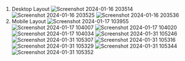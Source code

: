 1. Desktop Layout
![Screenshot 2024-01-16 203514](https://github.com/tejas0230/WisdmLabs_HTML_Test/assets/74281821/686d7fef-ec98-4246-b1cd-e80dc465b1e8)
![Screenshot 2024-01-16 203525](https://github.com/tejas0230/WisdmLabs_HTML_Test/assets/74281821/cca762f2-99c0-4c44-80cb-26cb46c9b438)
![Screenshot 2024-01-16 203536](https://github.com/tejas0230/WisdmLabs_HTML_Test/assets/74281821/4d938d42-dc6b-4bf6-b864-eda421562d8e)
2. Mobile Layout
![Screenshot 2024-01-17 103955](https://github.com/tejas0230/WisdmLabs_HTML_Test/assets/74281821/75053ff9-f814-41c2-a224-0a9ed7ed384f)
![Screenshot 2024-01-17 104007](https://github.com/tejas0230/WisdmLabs_HTML_Test/assets/74281821/f27f0127-71ee-40c9-9799-ab96b172eb92)
![Screenshot 2024-01-17 104020](https://github.com/tejas0230/WisdmLabs_HTML_Test/assets/74281821/dee04cfb-34b9-4cd1-b993-95dc4202f9f4)
![Screenshot 2024-01-17 104034](https://github.com/tejas0230/WisdmLabs_HTML_Test/assets/74281821/ccea4428-690c-4b7f-87bb-9eeda2b4d6ff)
![Screenshot 2024-01-31 105246](https://github.com/tejas0230/WisdmLabs_HTML_Test/assets/74281821/8822a975-0597-491b-924f-bff7a439d8f2)
![Screenshot 2024-01-31 105307](https://github.com/tejas0230/WisdmLabs_HTML_Test/assets/74281821/e40b3a4b-659e-4d8a-bb6b-913b070236e8)
![Screenshot 2024-01-31 105316](https://github.com/tejas0230/WisdmLabs_HTML_Test/assets/74281821/e975fce6-55a9-4e29-98e7-2246c7778a73)
![Screenshot 2024-01-31 105329](https://github.com/tejas0230/WisdmLabs_HTML_Test/assets/74281821/475d1016-738d-447f-87ad-3382b2013011)
![Screenshot 2024-01-31 105344](https://github.com/tejas0230/WisdmLabs_HTML_Test/assets/74281821/2f85fe4d-035a-4b58-b3c9-8e3ab3971d33)
![Screenshot 2024-01-31 105352](https://github.com/tejas0230/WisdmLabs_HTML_Test/assets/74281821/29163137-7986-47e3-bba5-7673a528a615)
